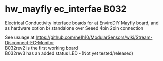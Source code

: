 # hw_mayfly ec_interfae B032
Electrical Conductivity interface boards for a) EnviroDIY Mayfly board, and as hardware option b) standalone over Seeed 4pin 2pin connection

See usuage at https://github.com/neilh10/ModularSensors/wiki/Stream-Disconnect-EC-Monitor    
B032rev2 is the first working board   
B032rev3 has an added status LED - (Not yet tested/released)    

